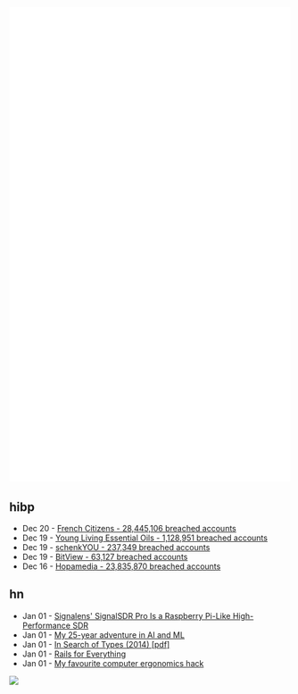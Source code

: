 ![Metrics](https://raw.githubusercontent.com/phixion/phixion/master/metrics.svg)

## hibp

<!--
for https://github.com/phixion/phixion/blob/main/.github/workflows/feeds.yml
-->
<!--START_SECTION:haveibeenpwnd-->
- Dec 20 - [French Citizens - 28,445,106 breached accounts](https://haveibeenpwned.com/PwnedWebsites#FrenchCitizens)
- Dec 19 - [Young Living Essential Oils - 1,128,951 breached accounts](https://haveibeenpwned.com/PwnedWebsites#YoungLivingEssentialOils)
- Dec 19 - [schenkYOU - 237,349 breached accounts](https://haveibeenpwned.com/PwnedWebsites#schenkYOU)
- Dec 19 - [BitView - 63,127 breached accounts](https://haveibeenpwned.com/PwnedWebsites#BitView)
- Dec 16 - [Hopamedia - 23,835,870 breached accounts](https://haveibeenpwned.com/PwnedWebsites#Hopamedia)
<!--END_SECTION:haveibeenpwnd-->

## hn

<!--
for https://github.com/phixion/phixion/blob/main/.github/workflows/feeds.yml
-->
<!--START_SECTION:hn-->
- Jan 01 - [Signalens' SignalSDR Pro Is a Raspberry Pi-Like High-Performance SDR](https://www.hackster.io/news/signalens-signalsdr-pro-is-a-raspberry-pi-like-high-performance-software-defined-radio-33d06214b465)
- Jan 01 - [My 25-year adventure in AI and ML](https://austinhenley.com/blog/25yearsofai.html)
- Jan 01 - [In Search of Types (2014) [pdf]](https://www.humprog.org/~stephen/papers/kell14in-author-version.pdf)
- Jan 01 - [Rails for Everything](https://literallythevoid.com/blog/rails_for_everything.html)
- Jan 01 - [My favourite computer ergonomics hack](https://blog.jacobvosmaer.nl/0036-beeper/)
<!--END_SECTION:hn-->

<!--
for https://yhype.me
-->
![](https://hit.yhype.me/github/profile?user_id=13013670)
